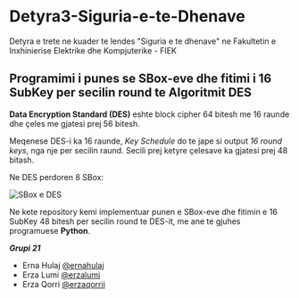 # Detyra3-Siguria-e-te-Dhenave
Detyra e trete ne kuader te lendes "Siguria e te dhenave" ne Fakultetin e Inxhinierise Elektrike dhe Kompjuterike - FIEK

## Programimi i punes se SBox-eve dhe fitimi i 16 SubKey per secilin round te Algoritmit DES
**Data Encryption Standard (DES)** eshte block cipher 64 bitesh me 16 raunde dhe çeles me gjatesi prej 56 bitesh.

Meqenese DES-i ka 16 raunde, *Key Schedule* do te jape si output *16 round keys*, nga nje per secilin raund. Secili prej ketyre çelesave ka gjatesi prej 48 bitash.

Ne DES perdoren 8 SBox:

![SBox e DES](https://upload.wikimedia.org/wikipedia/commons/4/44/DES_S-box.jpg)

Ne kete repository kemi implementuar punen e SBox-eve dhe fitimin e 16 SubKey 48 bitesh per secilin round te DES-it, me ane te gjuhes programuese **Python**.

***Grupi 21***

<ul>
  <li>Erna Hulaj <a href="https://www.github.com/ernahulaj">@ernahulaj</a></li>
  <li>Erza Lumi <a href="https://www.github.com/erzalumi">@erzalumi</a></li>
  <li>Erza Qorri <a href="https://www.github.com/erzaqorrii">@erzaqorrii</a></li>
</ul>

